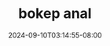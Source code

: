 --- 
title: "bokep anal"
description: "video bokeh bokep anal doodstream full vidio  "
date: 2024-09-10T03:14:55-08:00
file_code: "867ozky558v6"
draft: false
cover: "pxkiuthf08fogjm1.jpg"
tags: ["bokep", "anal", "bokep-indo", "bokep-viral", "bokep-ig"]
length: 1658
fld_id: "1483139"
foldername: "Anal indo"
categories: ["Anal indo"]
views: 0
---